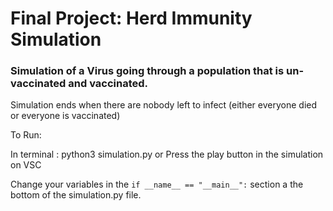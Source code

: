 # Final Project: Herd Immunity Simulation

### Simulation of a Virus going through a population that is un-vaccinated  and vaccinated. 
Simulation ends when there are nobody left to infect (either everyone died or everyone is vaccinated)


To Run: 

In terminal : python3 simulation.py 
or
Press the play button in the simulation on VSC

Change your variables in the `if __name__ == "__main__":` section a the bottom of the simulation.py file.
